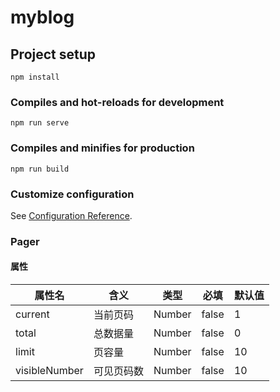 # myblog

## Project setup
```
npm install
```

### Compiles and hot-reloads for development
```
npm run serve
```

### Compiles and minifies for production
```
npm run build
```

### Customize configuration
See [Configuration Reference](https://cli.vuejs.org/config/).

### Pager

#### 属性

| 属性名 | 含义 | 类型 | 必填 | 默认值 |
| ------ | ------ | ------ | ------ |------ |
| current | 当前页码 |Number|false|1
| total|总数据量|Number|false|0
| limit|页容量|Number|false|10
| visibleNumber | 可见页码数 |Number|false|10